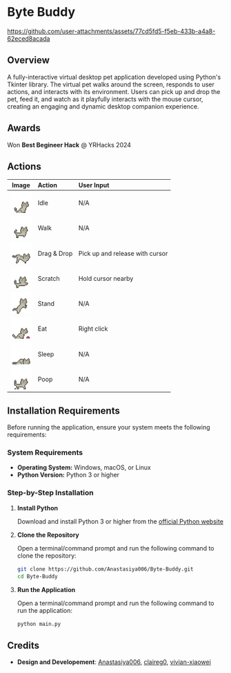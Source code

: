# Byte Buddy
https://github.com/user-attachments/assets/77cd5fd5-f5eb-433b-a4a8-62eced8acada

## Overview
A fully-interactive virtual desktop pet application developed using Python's Tkinter library. The virtual pet walks around the screen, responds to user actions, and interacts with its environment. Users can pick up and drop the pet, feed it, and watch as it playfully interacts with the mouse cursor, creating an engaging and dynamic desktop companion experience.

## Awards
Won **Best Begineer Hack** @ YRHacks 2024

## Actions
 Image                                                | Action        | User Input                       |
|:---------------------------------------------------:|:--------------|:---------------------------------|
| <img src="assets/idle/11.png" width="50"/>          | Idle          | N/A                              |
| <img src="assets/walk_right/2.png" width="50"/>     | Walk          | N/A                              |
| <img src="assets/pick-up.png" width="50"/>          | Drag & Drop   | Pick up and release with cursor  |
| <img src="assets/scratching/1.png" width="50"/>     | Scratch       | Hold cursor nearby               |
| <img src="assets/cute/10.png" width="50"/>          | Stand         | N/A                              |
| <img src="assets/eating/1.png" width="50"/>         | Eat           | Right click                      |
| <img src="assets/deep_sleep/1.png" width="50"/>     | Sleep         | N/A                              |
| <img src="assets/pooping/8.png" width="50"/>        | Poop          | N/A                              |

## Installation Requirements

Before running the application, ensure your system meets the following requirements:

### System Requirements
- **Operating System:** Windows, macOS, or Linux
- **Python Version:** Python 3 or higher

### Step-by-Step Installation

1. **Install Python**
   
   Download and install Python 3 or higher from the [official Python website](https://www.python.org/downloads/)
   
2. **Clone the Repository**
   
   Open a terminal/command prompt and run the following command to clone the repository:  
   ```bash
   git clone https://github.com/Anastasiya006/Byte-Buddy.git
   cd Byte-Buddy
   
3. **Run the Application**
   
   Open a terminal/command prompt and run the following command to run the application:
   ```bash
   python main.py  

## Credits
- **Design and Developement**: [Anastasiya006](https://github.com/Anastasiya006), [claireg0](https://github.com/claireg0), [vivian-xiaowei](https://github.com/vivian-xiaowei)
